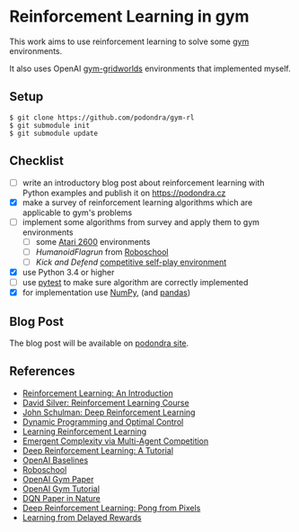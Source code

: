 # Reinforcement Learning in gym

This work aims to use reinforcement learning to solve some [gym]
environments.

[gym]: https://github.com/openai/gym (gym GitHub repository)

It also uses OpenAI [gym-gridworlds] environments
that implemented myself.

[gym-gridworlds]: https://github.com/podondra/gym-gridworlds

## Setup

	$ git clone https://github.com/podondra/gym-rl
	$ git submodule init
	$ git submodule update

## Checklist

- [ ] write an introductory blog post about reinforcement learning
      with Python examples and publish it on https://podondra.cz
- [x] make a survey of reinforcement learning algorithms
      which are applicable to gym's problems
- [ ] implement some algorithms from survey and apply them to gym environments
    - [ ] some [Atari 2600][atari] environments
    - [ ] *HumanoidFlagrun* from [Roboschool]
    - [ ] *Kick and Defend* [competitive self-play environment][self-play]
- [x] use Python 3.4 or higher
- [ ] use [pytest] to make sure algorithm are correctly implemented
- [x] for implementation use [NumPy], (and [pandas])

[roboschool]: https://blog.openai.com/roboschool/ (Roboschool OpenAI Blog)
[self-play]: https://github.com/openai/multiagent-competition
             (Competitive Multi-Agent Environments)
[pytest]: https://docs.pytest.org/en/latest/ (pytest Documentation)
[numpy]: http://www.numpy.org/ (NumPy Documentation)
[pandas]: https://pandas.pydata.org/ (Python Data Analysis Library)
[atari]: https://en.wikipedia.org/wiki/Atari_2600 (Atari 2600 Wikipedia)

## Blog Post

The blog post will be available on [podondra site][site].

[site]: https://podondra.cz

## References

- [Reinforcement Learning: An Introduction](http://incompleteideas.net/book/the-book-2nd.html)
- [David Silver: Reinforcement Learning Course](http://www0.cs.ucl.ac.uk/staff/d.silver/web/Teaching.html)
- [John Schulman: Deep Reinforcement Learning](https://www.youtube.com/watch?v=aUrX-rP_ss4)
- [Dynamic Programming and Optimal Control](http://web.mit.edu/dimitrib/www/dpchapter.html)
- [Learning Reinforcement Learning](http://www.wildml.com/2016/10/learning-reinforcement-learning/)
- [Emergent Complexity via Multi-Agent Competition](https://arxiv.org/abs/1710.03748)
- [Deep Reinforcement Learning: A Tutorial](https://web.archive.org/web/20160830014637/https://gym.openai.com/docs/rl)
- [OpenAI Baselines](https://github.com/openai/baselines)
- [Roboschool](https://github.com/openai/roboschool)
- [OpenAI Gym Paper](https://arxiv.org/abs/1606.01540)
- [OpenAI Gym Tutorial](https://gym.openai.com/docs/)
- [DQN Paper in Nature](https://storage.googleapis.com/deepmind-media/dqn/DQNNaturePaper.pdf)
- [Deep Reinforcement Learning: Pong from Pixels](http://karpathy.github.io/2016/05/31/rl/)
- [Learning from Delayed Rewards](http://www.cs.rhul.ac.uk/~chrisw/thesis.html)
